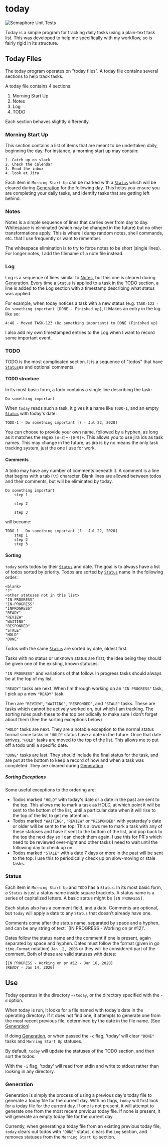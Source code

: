 # today

![Semaphore Unit Tests](https://knusbaum.semaphoreci.com/badges/today.svg)

Today is a simple program for tracking daily tasks using a plain-text task
list. This was developed to help me specifically with my workflow, so is fairly
rigid in its structure.


## Today Files
The today program operates on "today files". A today file contains several
sections to help track tasks.

A today file contains 4 sections:
1. Morning Start Up
2. Notes
3. Log
4. TODO

Each section behaves slightly differently. 

### Morning Start Up
This section contains a list of items that are meant to be undertaken daily,
beginning the day. For instance, a morning start up may contain:
```
1. Catch up on slack
2. Check the calendar
3. Read the inbox
4. look at Jira 
```

Each item in `Morning Start Up` can be marked with a [`Status`](#status) which
will be cleared during [Generation](#generation) for the following day. This
helps you ensure you are completing your daily tasks, and identify tasks that
are getting left behind.

### Notes
Notes is a simple sequence of lines that carries over from day to day.
Whitespace is eliminated (which may be changed in the future) but no other
transformations apply. This is where I dump random notes, shell commands, etc.
that I use frequently or want to remember.

The whitespace elimination is to try to force notes to be short (single lines).
For longer notes, I add the filename of a note file instead.

### Log
Log is a sequence of lines similar to [Notes](#notes), but this one is cleared
during [Generation](#generation). Every time a [`Status`](#status) is applied
to a task in the [TODO](#todo) section, a line is added to the Log section with
a timestamp describing what status was applied.

For example, when today notices a task with a new status (e.g. `TASK-123 - Do
something important [DONE - Finished up]`, It Makes an entry in the log like
so:
```
4:48 - Moved TASK-123 (Do something important) to DONE (Finished up)
```

I also add my own timestamped entries to the Log when I want to record some
important event.

### TODO
TODO is the most complicated section. It is a sequence of "todos" that have
[`Status`](#status)es and optional comments.


#### TODO structure
In its most basic form, a todo contains a single line describing the task:
```
Do something important
```

When `today` reads such a task, it gives it a name like `TODO-1`, and an empty
[`Status`](#status) with today's date:

```
TODO-1 - Do something important [? - Jul 22, 2020]
```

You can choose to provide your own name, followed by a hyphen, as long as it
matches the regex `[A-Z]+-[0-9]+`. This allows you to use jira ids as task
names. This may change in the future, as jira is by no means the only task
tracking system, just the one I use for work.

#### Comments
A todo may have any number of comments beneath it. A comment is a line that
begins with a tab (`\t`) character. Blank lines are allowed between todos and
their comments, but will be eliminated by today.
```
Do something important
	step 1

	step 2

	step 3
```
will become:
```
TODO-1 - Do something important [? - Jul 22, 2020]
	step 1
	step 2
	step 3
```

#### Sorting
`today` sorts todos by their [`Status`](#status) and date. The goal is to
always have a list of todos sorted by priority. Todos are sorted by
[`Status`](#status) name in the following order.:

```
<blank>       
"?"
<other statuses not in this list>
"IN PROGRESS"
"IN-PROGRESS"
"INPROGRESS"
"READY"
"REVIEW"
"WAITING"
"RESPONDED"
"STALE"
"HOLD"
"DONE"
```

Todos with the same [`Status`](#status) are sorted by date, oldest first.

Tasks with no status or unknown status are first, the idea being they should be
given one of the existing, known statuses.

`"IN PROGRESS"` and variations of that follow. In progress tasks should always be
at the top of my list.

`"READY"` tasks are next. When I'm through working on an `"IN PROGRESS"` task, I
pick up a new `"READY"` task.

Then are `"REVIEW"`, `"WAITING"`, `"RESPONDED"`, and `"STALE"` tasks. These are
tasks which cannot be actively worked on, but which I am tracking. The sorting
rules push these to the top periodically to make sure I don't forget about them
(See the sorting exceptions below)

`"HOLD"` tasks are next. They are a notable exception to the normal status format
since tasks in `"HOLD"` status have a date in the future. Once that date arrives,
`"HOLD"` tasks are moved to the top of the list. This allows me to put off a todo
until a specific date.

`"DONE"` tasks are last. They should include the final status for the task, and
are put at the bottom to keep a record of how and when a task was completed.
They are cleared during [Generation](#generation)


##### Sorting Exceptions
Some useful exceptions to the ordering are:
* Todos marked `"HOLD"` with today's date or a date in the past are sent to the
  top. This allows me to mark a task as HOLD, at which point it will be sent to
  the bottom of the list, until a particular date when it will rise to the top of
  the list to get my attention.
* Todos marked `"WAITING"`, `"REVIEW"` or `"RESPONDED"` with yesterday's date or
  older will be sent to the top. This allows me to mark a task with any of these
  statuses and have it sent to the bottom of the list, and pop back to the top
  the next day so I can check them again. I use this for PR's which need to be
  reviewed over-night and other tasks I need to wait until the following day to
  check up on.
* Todos marked `"STALE"` with a date 7 days or more in the past will be sent to
  the top. I use this to periodically check up on slow-moving or stale tasks.

### Status
Each item in `Morning Start Up` and `TODO` has a `Status`. In its most basic
form, a `Status` is just a status name inside square brackets. A status name is
a series of capitalized letters. A basic status might be `[IN PROGRESS]`.

Each status also has a comment field, and a date. Comments are optional, but
`today` will apply a date to any `Status` that doesn't already have one.

Comments come after the status name, separated by space and a hyphen, and can
be any string of text: `[IN PROGRESS - Working on pr #12]'.

Dates follow the status name and the comment if one is present, again separated
by space and hyphen. Dates must follow the format (given in go `time.Format`
notation) `Jan _2, 2006` or they will be considered part of the comment. Both
of these are valid statuses with dates:

```
[IN PROGRESS - Working on pr #12 - Jan 16, 2020]
[READY - Jan 14, 2020]
```

## Use 
Today operates in the directory `~/today`, or the directory specified with the
`-d` option.

When today is run, it looks for a file named with today's date in the operating
directory. If it does not find one, it attempts to generate one from the most
recent previous file, determined by the date in the file name. (See
[Generation](#generation))

If doing [Generation](#generation), or when passed the `-c` flag, 'today' will
clear `"DONE"` tasks and `Morning Start Up` statuses.

By default, `today` will update the statuses of the TODO section, and then sort
the todos.

With the `-i` flag, 'today' will read from stdin and write to stdout rather
than looking in any directory.



### Generation
Generation is simply the process of using a previous day's today file to
generate a today file for the current day. With no flags, `today` will first
look for a today file for the current day. If one is not present, it will
attempt to generate one from the most recent previous today file. If none is
present, it will generate an empty today file for the current day.

Currently, when generating a today file from an existing previous today file,
`today` clears out todos with `"DONE"` status, clears the `Log` section, and
removes statuses from the `Morning Start Up` section.
